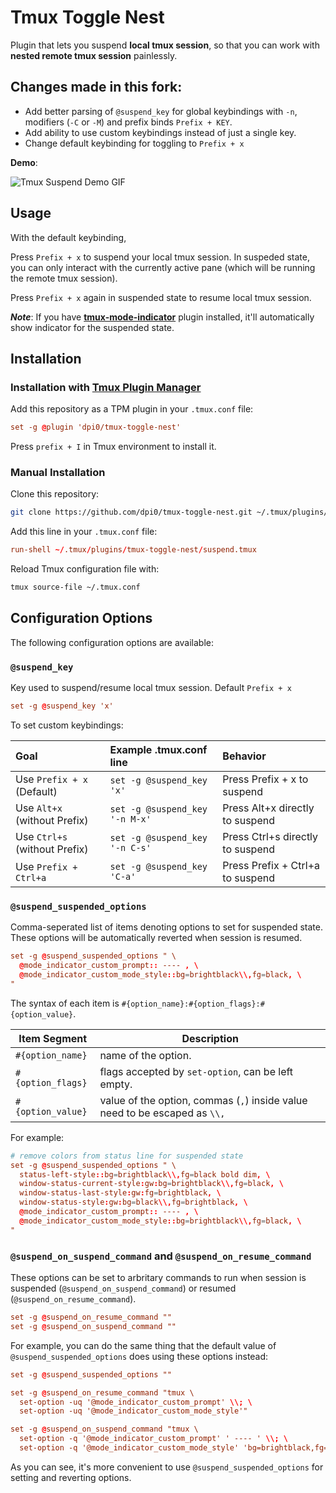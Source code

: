 # Tmux Toggle Nest

Plugin that lets you suspend **local tmux session**, so that you can work with
**nested remote tmux session** painlessly.

## Changes made in this fork:

- Add better parsing of `@suspend_key` for global keybindings with `-n`, modifiers (`-C` or `-M`) and prefix binds `Prefix + KEY`.
- Add ability to use custom keybindings instead of just a single key.
- Change default keybinding for toggling to `Prefix + x`

**Demo**:

![Tmux Suspend Demo GIF](screenshots/tmux-suspend-demo.gif)

## Usage

With the default keybinding,

Press `Prefix + x` to suspend your local tmux session. In suspeded state, you can only
interact with the currently active pane (which will be running the remote tmux session).

Press `Prefix + x` again in suspended state to resume local tmux session.

_**Note**_: If you have [**tmux-mode-indicator**](https://github.com/dpi0/tmux-mode-indicator)
plugin installed, it'll automatically show indicator for the suspended state.

## Installation

### Installation with [Tmux Plugin Manager](https://github.com/tmux-plugins/tpm)

Add this repository as a TPM plugin in your `.tmux.conf` file:

```conf
set -g @plugin 'dpi0/tmux-toggle-nest'
```

Press `prefix + I` in Tmux environment to install it.

### Manual Installation

Clone this repository:

```bash
git clone https://github.com/dpi0/tmux-toggle-nest.git ~/.tmux/plugins/tmux-toggle-nest
```

Add this line in your `.tmux.conf` file:

```conf
run-shell ~/.tmux/plugins/tmux-toggle-nest/suspend.tmux
```

Reload Tmux configuration file with:

```sh
tmux source-file ~/.tmux.conf
```

## Configuration Options

The following configuration options are available:

### `@suspend_key`

Key used to suspend/resume local tmux session. Default `Prefix + x`

```conf
set -g @suspend_key 'x'
```

To set custom keybindings:

| Goal                          | Example .tmux.conf line        | Behavior                         |
| :---------------------------- | :----------------------------- | :------------------------------- |
| Use `Prefix + x` (Default)    | `set -g @suspend_key 'x'`      | Press Prefix + x to suspend      |
| Use `Alt+x` (without Prefix)  | `set -g @suspend_key '-n M-x'` | Press Alt+x directly to suspend  |
| Use `Ctrl+s` (without Prefix) | `set -g @suspend_key '-n C-s'` | Press Ctrl+s directly to suspend |
| Use `Prefix + Ctrl+a`         | `set -g @suspend_key 'C-a'`    | Press Prefix + Ctrl+a to suspend |

### `@suspend_suspended_options`

Comma-seperated list of items denoting options to set for suspended state.
These options will be automatically reverted when session is resumed.

```conf
set -g @suspend_suspended_options " \
  @mode_indicator_custom_prompt:: ---- , \
  @mode_indicator_custom_mode_style::bg=brightblack\\,fg=black, \
"
```

The syntax of each item is `#{option_name}:#{option_flags}:#{option_value}`.

| Item Segment      | Description                                                                |
| ----------------- | -------------------------------------------------------------------------- |
| `#{option_name}`  | name of the option.                                                        |
| `#{option_flags}` | flags accepted by `set-option`, can be left empty.                         |
| `#{option_value}` | value of the option, commas (`,`) inside value need to be escaped as `\\,` |

For example:

```conf
# remove colors from status line for suspended state
set -g @suspend_suspended_options " \
  status-left-style::bg=brightblack\\,fg=black bold dim, \
  window-status-current-style:gw:bg=brightblack\\,fg=black, \
  window-status-last-style:gw:fg=brightblack, \
  window-status-style:gw:bg=black\\,fg=brightblack, \
  @mode_indicator_custom_prompt:: ---- , \
  @mode_indicator_custom_mode_style::bg=brightblack\\,fg=black, \
"
```

### `@suspend_on_suspend_command` and `@suspend_on_resume_command`

These options can be set to arbritary commands to run when session is
suspended (`@suspend_on_suspend_command`) or resumed (`@suspend_on_resume_command`).

```conf
set -g @suspend_on_resume_command ""
set -g @suspend_on_suspend_command ""
```

For example, you can do the same thing that the default value of `@suspend_suspended_options`
does using these options instead:

```conf
set -g @suspend_suspended_options ""

set -g @suspend_on_resume_command "tmux \
  set-option -uq '@mode_indicator_custom_prompt' \\; \
  set-option -uq '@mode_indicator_custom_mode_style'"

set -g @suspend_on_suspend_command "tmux \
  set-option -q '@mode_indicator_custom_prompt' ' ---- ' \\; \
  set-option -q '@mode_indicator_custom_mode_style' 'bg=brightblack,fg=black'"
```

As you can see, it's more convenient to use `@suspend_suspended_options` for setting
and reverting options.
